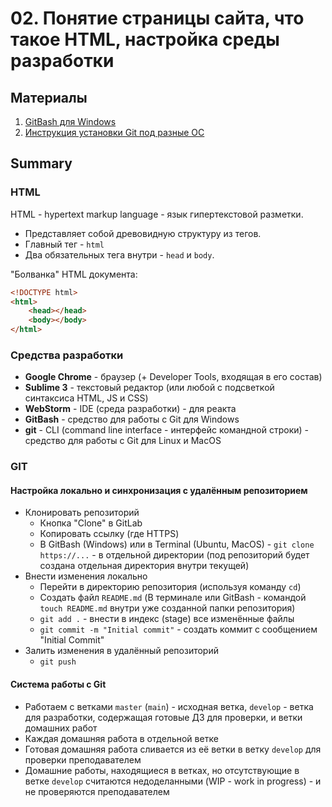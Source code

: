 # 02. Понятие страницы сайта, что такое HTML, настройка среды разработки

## Материалы
1. [GitBash для Windows](https://github.com/git-for-windows/git/releases/tag/v2.33.1.windows.1)
1. [Инструкция установки Git под разные ОС](https://git-scm.com/book/en/v2/Getting-Started-Installing-Git)

## Summary
### HTML
HTML - hypertext markup language - язык гипертекстовой разметки.
* Представляет собой древовидную структуру из тегов.
* Главный тег - `html`
* Два обязательных тега внутри - `head` и `body`.

"Болванка" HTML документа:
```html
<!DOCTYPE html>
<html>
    <head></head>
    <body></body>
</html>
```

### Средства разработки
* **Google Chrome** - браузер (+ Developer Tools, входящая в его состав)
* **Sublime 3** - текстовый редактор (или любой с подсветкой синтаксиса HTML, JS и CSS)
* **WebStorm** - IDE (среда разработки) - для реакта
* **GitBash** - средство для работы с Git для Windows
* **git** - CLI (command line interface - интерфейс командной строки) -
средство для работы с Git для Linux и MacOS
  

### GIT
#### Настройка локально и синхронизация с удалённым репозиторием
* Клонировать репозиторий
    * Кнопка "Clone" в GitLab
    * Копировать ссылку (где HTTPS)
    * В GitBash (Windows) или в Terminal (Ubuntu, MacOS) - `git clone https://...` - в отдельной директории (под репозиторий будет создана отдельная директория внутри текущей)
* Внести изменения локально
    * Перейти в директорию репозитория (используя команду `cd`)
    * Создать файл `README.md` (В терминале или GitBash - командой `touch README.md` внутри уже созданной папки репозитория)
    * `git add .` - внести в индекс (stage) все изменённые файлы
    * `git commit -m "Initial commit"` - создать коммит с сообщением "Initial Commit"
* Залить изменения в удалённый репозиторий
    * `git push`
    
#### Система работы с Git
* Работаем с ветками `master` (`main`) - исходная ветка, `develop` - ветка для разработки, содержащая готовые ДЗ для проверки, и ветки домашних работ
* Каждая домашняя работа в отдельной ветке
* Готовая домашняя работа сливается из её ветки в ветку `develop` для проверки преподавателем
* Домашние работы, находящиеся в ветках, но отсутствующие в ветке `develop` считаются недоделанными (WIP - work in progress) - и не проверяются преподавателем

